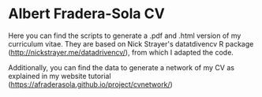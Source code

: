 # Albert Fradera-Sola CV

Here you can find the scripts to generate a .pdf and .html version of my curriculum vitae. They are based on Nick Strayer's datatdivencv R package (http://nickstrayer.me/datadrivencv/), from which I adapted the code. 

Additionally, you can find the data to generate a network of my CV as explained in my website tutorial (https://afraderasola.github.io/project/cvnetwork/)
